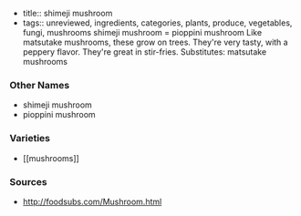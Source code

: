 - title:: shimeji mushroom
- tags:: unreviewed, ingredients, categories, plants, produce, vegetables, fungi, mushrooms
shimeji mushroom = pioppini mushroom Like matsutake mushrooms, these grow on trees. They're very tasty, with a peppery flavor. They're great in stir-fries. Substitutes: matsutake mushrooms

### Other Names

* shimeji mushroom
* pioppini mushroom

### Varieties

* [[mushrooms]]

### Sources
* http://foodsubs.com/Mushroom.html
